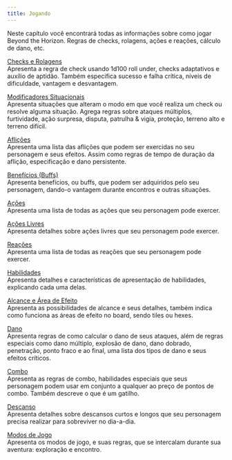 ```yaml
---
title: Jogando
---
```


Neste capítulo você encontrará todas as informações sobre como jogar Beyond the Horizon. Regras de checks, rolagens, ações e reações, cálculo de dano, etc.

[Checks e Rolagens](./checks.md)  
Apresenta a regra de check usando 1d100 roll under, checks adaptativos e auxílio de aptidão. Também especifica sucesso e falha crítica, níveis de dificuldade, vantagem e desvantagem.

[Modificadores Situacionais](./situationalModifiers.md)  
Apresenta situações que alteram o modo em que você realiza um check ou resolve alguma situação. Agrega regras sobre ataques múltiplos, furtividade, ação surpresa, disputa, patrulha & vigia, proteção, terreno alto e terreno difícil.

[Aflições](./afflictions.md)  
Apresenta uma lista das aflições que podem ser exercidas no seu personagem e seus efeitos. Assim como regras de tempo de duração da aflição, especificação e dano persistente.

[Benefícios (Buffs)](./buffs.md)  
Apresenta benefícios, ou buffs, que podem ser adquiridos pelo seu personagem, dando-o vantagem durante encontros e outras situações.

[Ações](./actions.md)  
Apresenta uma lista de todas as ações que seu personagem pode exercer.

[Ações Livres](./freeActions.md)  
Apresenta detalhes sobre ações livres que seu personagem pode exercer.

[Reações](./reactions.md)  
Apresenta uma lista de todas as reações que seu personagem pode exercer.

[Habilidades](./abilities.md)  
Apresenta detalhes e características de apresentação de habilidades, explicando cada uma delas. 

[Alcance e Área de Efeito](./reachArea.md)  
Apresenta as possibilidades de alcance e seus detalhes, também indica como funciona as áreas de efeito no board, sendo tiles ou hexes.

[Dano](./damage.md)  
Apresenta regras de como calcular o dano de seus ataques, além de regras especiais como dano múltiplo, explosão de dano, dano dobrado, penetração, ponto fraco e ao final, uma lista dos tipos de dano e seus efeitos críticos.

[Combo](./combo.md)  
Apresenta as regras de combo, habilidades especiais que seus personagem podem usar em conjunto a qualquer ao preço de pontos de combo. Também descreve o que é um gatilho.

[Descanso](./rests.md)  
Apresenta detalhes sobre descansos curtos e longos que seu personagem precisa realizar para sobreviver no dia-a-dia.

[Modos de Jogo](./game_modes/index.md)  
Apresenta os modos de jogo, e suas regras, que se intercalam durante sua aventura: exploração e encontro.


